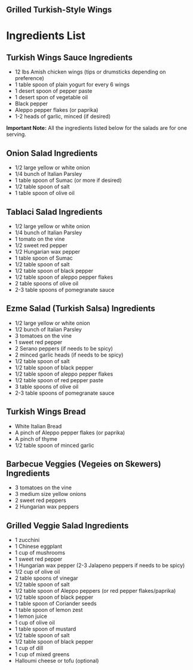 ## Grilled Turkish-Style Wings

# Ingredients List

## Turkish Wings Sauce Ingredients

* 12 lbs Amish chicken wings (tips or drumsticks depending on preference)
* 1 table spoon of plain yogurt for every 6 wings
* 1 desert spoon of pepper paste
* 1 desert spon of vegetable oil
* Black pepper
* Aleppo pepper flakes (or paprika)
* 1-2 heads of garlic, minced (if desired)

**Important Note:** All the ingredients listed below for the salads are for one serving. 

## Onion Salad Ingredients

* 1/2 large yellow or white onion
* 1/4 bunch of Italian Parsley
* 1 table spoon of Sumac (or more if desired)
* 1/2 table spoon of salt
* 1 table spoon of olive oil

## Tablaci Salad Ingredients

* 1/2 large yellow or white onion
* 1/4 bunch of Italian Parsley
* 1 tomato on the vine
* 1/2 sweet red pepper
* 1/2 Hungarian wax pepper
* 1 table spoon of Sumac
* 1/2 table spoon of salt
* 1/2 table spoon of black pepper
* 1/2 table spoon of aleppo pepper flakes
* 2 table spoons of olive oil
* 2-3 table spoons of pomegranate sauce
  
## Ezme Salad (Turkish Salsa) Ingredients

* 1/2 large yellow or white onion
* 1/2 bunch of Italian Parsley
* 3 tomatoes on the vine
* 1 sweet red pepper
* 2 Serano peppers (if needs to be spicy)
* 2 minced garlic heads (if needs to be spicy)
* 1/2 table spoon of salt
* 1/2 table spoon of black pepper
* 1/2 table spoon of aleppo pepper flakes
* 1/2 table spoon of red pepper paste
* 3 table spoons of olive oil
* 2-3 table spoons of pomegranate sauce

## Turkish Wings Bread

* White Italian Bread
* A pinch of Aleppo pepper flakes (or paprika)
* A pinch of thyme
* 1/2 table spoon of minced garlic

## Barbecue Veggies (Vegeies on Skewers) Ingredients

* 3 tomatoes on the vine
* 3 medium size yellow onions
* 2 sweet red peppers
* 2 Hungarian wax peppers

## Grilled Veggie Salad Ingredients

* 1 zucchini
* 1 Chinese eggplant
* 1 cup of mushrooms
* 1 sweet red pepper
* 1 Hungarian wax pepper (2-3 Jalapeno peppers if needs to be spicy)
* 1/2 cup of olive oil
* 2 table spoons of vinegar
* 1/2 table spoon of salt
* 1/2 table spoon of Aleppo peppers (or red pepper flakes/paprika)
* 1/2 table spoon of black pepper
* 1 table spoon of Coriander seeds
* 1 table spoon of lemon zest
* 1 lemon juice
* 1 cup of olive oil
* 1 table spoon of mustard
* 1/2 table spoon of salt
* 1/2 table spoon of black pepper
* 1 cup of dill
* 1 cup of mixed greens
* Halloumi cheese or tofu (optional)
